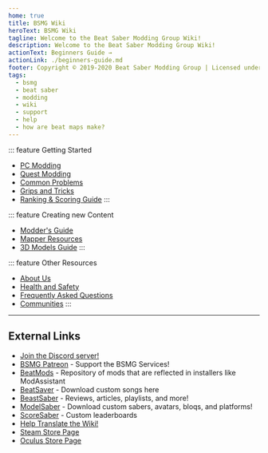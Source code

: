 ```yaml
---
home: true
title: BSMG Wiki
heroText: BSMG Wiki
tagline: Welcome to the Beat Saber Modding Group Wiki!
description: Welcome to the Beat Saber Modding Group Wiki!
actionText: Beginners Guide →
actionLink: ./beginners-guide.md
footer: Copyright © 2019-2020 Beat Saber Modding Group | Licensed under CC BY-NC-SA 4.0
tags:
  - bsmg
  - beat saber
  - modding
  - wiki
  - support
  - help
  - how are beat maps make?
---
```


<div class='features'>

::: feature Getting Started
* [PC Modding](./pc-modding.md)
* [Quest Modding](./quest-modding.md)
* [Common Problems](./support/)
* [Grips and Tricks](./grips-and-tricks.md)
* [Ranking & Scoring Guide](./ranking-guide.md)
:::

::: feature Creating new Content
* [Modder's Guide](/modding/)
* [Mapper Resources](/mapping/)
* [3D Models Guide](/models/)
:::

::: feature Other Resources
* [About Us](/about/)
* [Health and Safety](./health-and-safety.md)
* [Frequently Asked Questions](/faq/)
* [Communities](/communities/)
:::

</div>

<hr />

## External Links
* [Join the Discord server!](https://discord.gg/beatsabermods)
* [BSMG Patreon](https://www.patreon.com/beatsabermods) - Support the BSMG Services!
* [BeatMods](https://beatmods.com) - Repository of mods that are reflected in installers like ModAssistant
* [BeatSaver](https://beatsaver.com/) - Download custom songs here
* [BeastSaber](https://bsaber.com/) - Reviews, articles, playlists, and more!
* [ModelSaber](https://modelsaber.com/) - Download custom sabers, avatars, bloqs, and platforms!
* [ScoreSaber](https://scoresaber.com/) - Custom leaderboards
* [Help Translate the Wiki!](https://crowdin.com/project/bsmg-wiki)
* [Steam Store Page](https://store.steampowered.com/app/620980/Beat_Saber/)
* [Oculus Store Page](https://www.oculus.com/experiences/rift/1304877726278670/)
